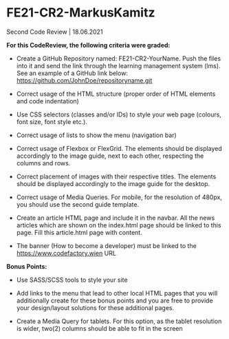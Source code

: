 # FE21-CR2-MarkusKamitz
Second Code Review | 18.06.2021

**For this CodeReview, the following criteria were graded:**

* Create a GitHub Repository named: FE21-CR2-YourName. Push the files into it and send the link through the learning management system (lms). See an example of a GitHub link below: https://github.com/JohnDoe/repositoryname.git

* Correct usage of the HTML structure (proper order of HTML elements and code indentation)

* Use CSS selectors (classes and/or IDs) to style your web page (colours, font size, font style etc.).

* Correct usage of lists to show the menu (navigation bar)

* Correct usage of Flexbox or FlexGrid. The elements should be displayed accordingly to the image guide, next to each other, respecting the columns and rows.

* Correct placement of images with their respective titles. The elements should be displayed accordingly to the image guide for the desktop.

* Correct usage of Media Queries. For mobile, for the resolution of 480px, you should use the second guide template.

* Create an article HTML page and include it in the navbar. All the news articles which are shown on the index.html page should be linked to this page. Fill this article.html page with content.

* The banner (How to become a developer) must be linked to the https://www.codefactory.wien URL 

**Bonus Points:**

* Use SASS/SCSS tools to style your site

* Add links to the menu that lead to other local HTML pages that you will additionally create for these bonus points and you are free to provide your design/layout solutions for these additional pages.

* Create a Media Query for tablets. For this option, as the tablet resolution is wider, two(2) columns should be able to fit in the screen
